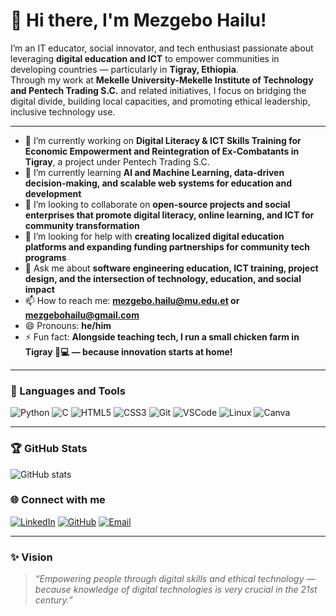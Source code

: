 # 👋 Hi there, I'm Mezgebo Hailu!

I’m an IT educator, social innovator, and tech enthusiast passionate about leveraging **digital education and ICT** to empower communities in developing countries — particularly in **Tigray, Ethiopia**.  
Through my work at **Mekelle University-Mekelle Institute of Technology and Pentech Trading S.C.** and related initiatives, I focus on bridging the digital divide, building local capacities, and promoting ethical leadership, inclusive technology use.

---

- 🔭 I’m currently working on **Digital Literacy & ICT Skills Training for Economic Empowerment and Reintegration of Ex-Combatants in Tigray**, a project under Pentech Trading S.C.
- 🌱 I’m currently learning **AI and Machine Learning, data-driven decision-making, and scalable web systems for education and development**
- 👯 I’m looking to collaborate on **open-source projects and social enterprises that promote digital literacy, online learning, and ICT for community transformation**
- 🤔 I’m looking for help with **creating localized digital education platforms and expanding funding partnerships for community tech programs**
- 💬 Ask me about **software engineering education, ICT training, project design, and the intersection of technology, education, and social impact**
- 📫 How to reach me: **mezgebo.hailu@mu.edu.et or mezgebohailu@gmail.com**
- 😄 Pronouns: **he/him**
- ⚡ Fun fact: **Alongside teaching tech, I run a small chicken farm in Tigray 🐔💻 — because innovation starts at home!**

---

### 🧰 Languages and Tools

![Python](https://img.shields.io/badge/Python-3776AB?style=flat-square&logo=python&logoColor=white)
![C](https://img.shields.io/badge/C-00599C?style=flat-square&logo=c&logoColor=white)
![HTML5](https://img.shields.io/badge/HTML5-E34F26?style=flat-square&logo=html5&logoColor=white)
![CSS3](https://img.shields.io/badge/CSS3-1572B6?style=flat-square&logo=css3&logoColor=white)
![Git](https://img.shields.io/badge/Git-F05032?style=flat-square&logo=git&logoColor=white)
![VSCode](https://img.shields.io/badge/VSCode-007ACC?style=flat-square&logo=visual-studio-code&logoColor=white)
![Linux](https://img.shields.io/badge/Linux-FCC624?style=flat-square&logo=linux&logoColor=black)
![Canva](https://img.shields.io/badge/Canva-00C4CC?style=flat-square&logo=canva&logoColor=white)

---

### 🏆 GitHub Stats

![GitHub stats](https://github-readme-stats.vercel.app/api?username=MezgeboH&show_icons=true&theme=tokyonight)

### 🌐 Connect with me

[![LinkedIn](https://img.shields.io/badge/LinkedIn-0077B5?style=flat-square&logo=linkedin&logoColor=white)](https://www.linkedin.com/in/YOUR-LINK)
[![GitHub](https://img.shields.io/badge/GitHub-181717?style=flat-square&logo=github&logoColor=white)](https://github.com/MezgeboH)
[![Email](https://img.shields.io/badge/Email-D14836?style=flat-square&logo=gmail&logoColor=white)](mailto:mezgebohailu@gmail.com)

---

### ✨ Vision
> *“Empowering people through digital skills and ethical technology — because knowledge of digital technologies is very crucial in the 21st century.”*


